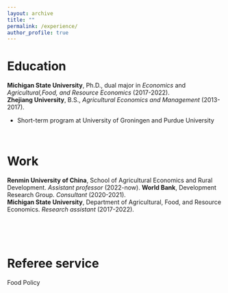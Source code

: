 ```yaml
---
layout: archive
title: ""
permalink: /experience/
author_profile: true
---
```


# Education
   **Michigan State University**, Ph.D., dual major in *Economics* and *Agricultural,Food, and Resource Economics* (2017-2022).    
   **Zhejiang University**, B.S., *Agricultural Economics and Management* (2013-2017).   
   - Short-term program at University of Groningen and Purdue University

&nbsp;


# Work 
  **Renmin University of China**, School of Agricultural Economics and Rural Development. *Assistant professor* (2022-now).
  **World Bank**, Development Research Group. *Consultant* (2020-2021).      
  **Michigan State University**, Department of Agricultural, Food, and Resource Economics. *Research assistant* (2017-2022).

 
 
&nbsp;
 
 

&nbsp;
 
 
# Referee service 
  Food Policy
